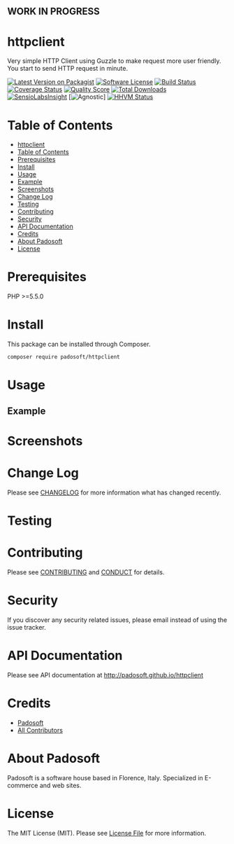 
## WORK IN PROGRESS
# httpclient
Very simple HTTP Client using Guzzle to make request more user friendly.
You start to send HTTP request in minute. 

[![Latest Version on Packagist][ico-version]][link-packagist]
[![Software License][ico-license]](LICENSE.md)
[![Build Status][ico-travis]][link-travis]
[![Coverage Status][ico-scrutinizer]][link-scrutinizer]
[![Quality Score][ico-code-quality]][link-code-quality]
[![Total Downloads][ico-downloads]][link-downloads]
[![SensioLabsInsight][ico-sensiolab]][link-sensiolab]
[![Agnostic][ico-agnostic]]
[![HHVM Status][ico-hhvm]][link-hhvm]

Table of Contents
=================

  * [httpclient](#httpclient)
  * [Table of Contents](#table-of-contents)
  * [Prerequisites](#prerequisites)
  * [Install](#install)
  * [Usage](#usage)
  * [Example](#example)
  * [Screenshots](#screenshots)
  * [Change Log](#change-log)
  * [Testing](#testing)
  * [Contributing](#contributing)
  * [Security](#security)
  * [API Documentation](#api-documentation)
  * [Credits](#credits)
  * [About Padosoft](#about-padosoft)
  * [License](#license)

# Prerequisites

PHP >=5.5.0

# Install

This package can be installed through Composer.

``` bash
composer require padosoft/httpclient
```

# Usage

## Example

# Screenshots

# Change Log
Please see [CHANGELOG](CHANGELOG.md) for more information what has changed recently.

# Testing

# Contributing

Please see [CONTRIBUTING](CONTRIBUTING.md) and [CONDUCT](CONDUCT.md) for details.

# Security

If you discover any security related issues, please email  instead of using the issue tracker.

# API Documentation

Please see API documentation at http://padosoft.github.io/httpclient

# Credits

- [Padosoft](https://github.com/padosoft)
- [All Contributors](../../contributors)

# About Padosoft
Padosoft is a software house based in Florence, Italy. Specialized in E-commerce and web sites.

# License

The MIT License (MIT). Please see [License File](LICENSE.md) for more information.

[ico-version]: https://img.shields.io/packagist/v/padosoft/httpclient.svg?style=flat-square
[ico-license]: https://img.shields.io/badge/license-MIT-brightgreen.svg?style=flat-square
[ico-travis]: https://img.shields.io/travis/padosoft/httpclient/master.svg?style=flat-square
[ico-scrutinizer]: https://img.shields.io/scrutinizer/coverage/g/padosoft/httpclient.svg?style=flat-square
[ico-code-quality]: https://img.shields.io/scrutinizer/g/padosoft/httpclient.svg?style=flat-square
[ico-downloads]: https://img.shields.io/packagist/dt/padosoft/httpclient.svg?style=flat-square
[ico-sensiolab]: https://insight.sensiolabs.com/projects/9afab5fa-e9e4-40df-8ccf-6c122c26fd42/small.png
[ico-agnostic]: https://img.shields.io/badge/PHP-Framework%20agnostic-4F5B93.svg?style=flat-square
[ico-hhvm]: http://hhvm.h4cc.de/badge/padosoft/httpclient.svg


[link-packagist]: https://packagist.org/packages/padosoft/httpclient
[link-travis]: https://travis-ci.org/padosoft/HTTPClient
[link-scrutinizer]: https://scrutinizer-ci.com/g/padosoft/HTTPClient/code-structure
[link-code-quality]: https://scrutinizer-ci.com/g/padosoft/HTTPClient
[link-downloads]: https://packagist.org/packages/padosoft/httpclient
[link-sensiolab]: https://insight.sensiolabs.com/projects/9afab5fa-e9e4-40df-8ccf-6c122c26fd42
[link-hhvm]: http://hhvm.h4cc.de/package/padosoft/httpclient
